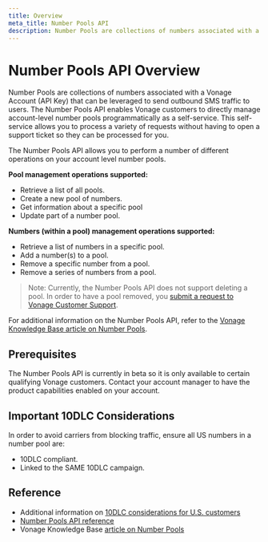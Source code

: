```yaml
---
title: Overview
meta_title: Number Pools API
description: Number Pools are collections of numbers associated with a Vonage Account (API Key) that can be leveraged to send outbound SMS traffic to users. The Number Pools API enables Vonage customers to directly manage account-level number pools programmatically as a self-service.
---
```


# Number Pools API Overview

Number Pools are collections of numbers associated with a Vonage Account (API Key) that can be leveraged to send outbound SMS traffic to users. The Number Pools API enables Vonage customers to directly manage account-level number pools programmatically as a self-service. This self-service allows you to process a variety of requests without having to open a support ticket so they can be processed for you.

The Number Pools API allows you to perform a number of different operations on your account level number pools.

**Pool management operations supported:**

* Retrieve a list of all pools.
* Create a new pool of numbers.
* Get information about a specific pool
* Update part of a number pool.

**Numbers (within a pool) management operations supported:**

* Retrieve a list of numbers in a specific pool.
* Add a number(s) to a pool.
* Remove a specific number from a pool.
* Remove a series of numbers from a pool.

> Note: Currently, the Number Pools API does not support deleting a pool. In order to have a pool removed, you [submit a request to Vonage Customer Support](https://help.nexmo.com/hc/en-us/requests/new).

For additional information on the Number Pools API, refer to the [Vonage Knowledge Base article on Number Pools](https://nexmo.zendesk.com/knowledge/articles/4411966959380/en-us?brand_id=3270356).

## Prerequisites

The Number Pools API is currently in beta so it is only available to certain qualifying Vonage customers. Contact your account manager to have the product capabilities enabled on your account.

## Important 10DLC Considerations

In order to avoid carriers from blocking traffic, ensure all US numbers in a number pool are:

* 10DLC compliant.
* Linked to the SAME 10DLC campaign.

## Reference

* Additional information on [10DLC considerations for U.S. customers](https://developer.vonage.com/messaging/sms/overview#important-10-dlc-guidelines-for-us-customers)
* [Number Pools API reference](/api/number-pools)
* Vonage Knowledge Base [article on Number Pools](https://api.support.vonage.com/hc/en-us/articles/4411966959380)
